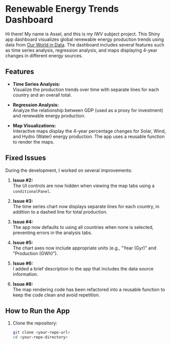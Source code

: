 # Renewable Energy Trends Dashboard

Hi there! My name is Assel, and this is my IWV subject project. This Shiny app dashboard visualizes global renewable energy production trends using data from [Our World in Data](https://ourworldindata.org/). The dashboard includes several features such as time series analysis, regression analysis, and maps displaying 4-year changes in different energy sources.

## Features

- **Time Series Analysis:**  
  Visualize the production trends over time with separate lines for each country and an overall total.

- **Regression Analysis:**  
  Analyze the relationship between GDP (used as a proxy for investment) and renewable energy production.

- **Map Visualizations:**  
  Interactive maps display the 4-year percentage changes for Solar, Wind, and Hydro (Water) energy production. The app uses a reusable function to render the maps.

## Fixed Issues

During the development, I worked on several improvements:

1. **Issue #2:**  
   The UI controls are now hidden when viewing the map tabs using a `conditionalPanel`.

2. **Issue #3:**  
   The time series chart now displays separate lines for each country, in addition to a dashed line for total production.

3. **Issue #4:**  
   The app now defaults to using all countries when none is selected, preventing errors in the analysis tabs.

4. **Issue #5:**  
   The chart axes now include appropriate units (e.g., "Year (Gyr)" and "Production (GWh)").

5. **Issue #6:**  
   I added a brief description to the app that includes the data source information.

6. **Issue #8:**  
   The map rendering code has been refactored into a reusable function to keep the code clean and avoid repetition.

## How to Run the App

1. Clone the repository:
   ```bash
   git clone <your-repo-url>
   cd <your-repo-directory>
